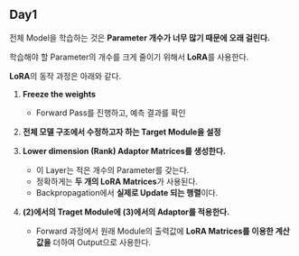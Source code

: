 ## Day1

전체 Model을 학습하는 것은 **Parameter 개수가 너무 많기 때문에 오래 걸린다.**

학습해야 할 Parameter의 개수를 크게 줄이기 위해서 **LoRA**를 사용한다.

**LoRA**의 동작 과정은 아래와 같다.

1. **Freeze the weights**
  
    - Forward Pass를 진행하고, 예측 결과를 확인

2. **전체 모델 구조에서 수정하고자 하는 Target Module을 설정**

3. **Lower dimension (Rank) Adaptor Matrices를 생성한다.**

    - 이 Layer는 적은 개수의 Parameter를 갖는다.
    - 정확하게는 **두 개의 LoRA Matrices**가 사용된다.
    - Backpropagation에서 **실제로 Update 되는 행렬**이다. 

4. **(2)에서의 Traget Module에 (3)에서의 Adaptor를 적용한다.**
    
    - Forward 과정에서 원래 Module의 출력값에 **LoRA Matrices를 이용한 계산값을** 더하여 Output으로 사용한다.
